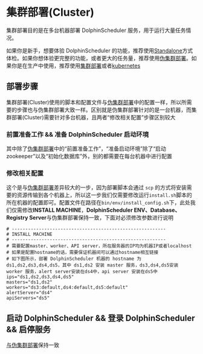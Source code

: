# 集群部署(Cluster)

集群部署目的是在多台机器部署 DolphinScheduler 服务，用于运行大量任务情况。

如果你是新手，想要体验 DolphinScheduler 的功能，推荐使用[Standalone](standalone.md)方式体检。如果你想体验更完整的功能，或者更大的任务量，推荐使用[伪集群部署](pseudo-cluster.md)。如果你是在生产中使用，推荐使用[集群部署](cluster.md)或者[kubernetes](kubernetes.md)

## 部署步骤

集群部署(Cluster)使用的脚本和配置文件与[伪集群部署](pseudo-cluster.md)中的配置一样，所以所需要的步骤也与伪集群部署大致一样。区别就是伪集群部署针对的是一台机器，而集群部署(Cluster)需要针对多台机器，且两者“修改相关配置”步骤区别较大

### 前置准备工作 && 准备 DolphinScheduler 启动环境

其中除了[伪集群部署](pseudo-cluster.md)中的“前置准备工作”，“准备启动环境”除了“启动zookeeper”以及“初始化数据库”外，别的都需要在每台机器中进行配置

### 修改相关配置

这个是与[伪集群部署](pseudo-cluster.md)差异较大的一步，因为部署脚本会通过 `scp` 的方式将安装需要的资源传输到各个机器上，所以这一步我们仅需要修改运行`install.sh`脚本的所在机器的配置即可。配置文件在路径在`bin/env/install_config.sh`下，此处我们仅需修改**INSTALL MACHINE**，**DolphinScheduler ENV、Database、Registry Server**与伪集群部署保持一致，下面对必须修改参数进行说明

```shell
# ---------------------------------------------------------
# INSTALL MACHINE
# ---------------------------------------------------------
# 需要配置master、worker、API server，所在服务器的IP均为机器IP或者localhost
# 如果是配置hostname的话，需要保证机器间可以通过hostname相互链接
# 如下图所示，部署 DolphinScheduler 机器的 hostname 为 ds1,ds2,ds3,ds4,ds5，其中 ds1,ds2 安装 master 服务，ds3,ds4,ds5安装 worker 服务，alert server安装在ds4中，api server 安装在ds5中
ips="ds1,ds2,ds3,ds4,ds5"
masters="ds1,ds2"
workers="ds3:default,ds4:default,ds5:default"
alertServer="ds4"
apiServers="ds5"
```

## 启动 DolphinScheduler && 登录 DolphinScheduler && 启停服务

[与伪集群部署](pseudo-cluster.md)保持一致
